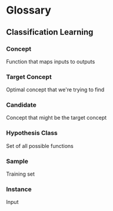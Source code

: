 # Glossary

## Classification Learning

### Concept

Function that maps inputs to outputs

### Target Concept

Optimal concept that we're trying to find

### Candidate

Concept that might be the target concept

### Hypothesis Class

Set of all possible functions

### Sample

Training set

### Instance

Input
